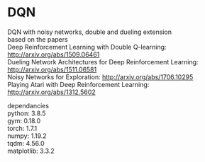 # DQN
DQN with noisy networks, double and dueling extension
<br/>
based on the papers <br/>
Deep Reinforcement Learning with Double Q-learning: http://arxiv.org/abs/1509.06461 <br/>
Dueling Network Architectures for Deep Reinforcement Learning: http://arxiv.org/abs/1511.06581 <br/>
Noisy Networks for Exploration: http://arxiv.org/abs/1706.10295 <br/>
Playing Atari with Deep Reinforcement Learning: http://arxiv.org/abs/1312.5602 <br/>

dependancies <br/>
python: 3.8.5 <br/>
gym: 0.18.0 <br/>
torch: 1.7.1 <br/>
numpy: 1.19.2 <br/>
tqdm: 4.56.0 <br/>
matplotlib: 3.3.2 <br/>


